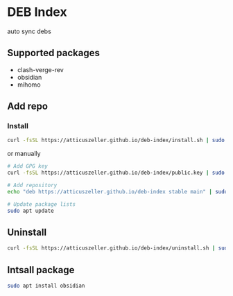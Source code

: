 # DEB Index

auto sync debs

## Supported packages

- clash-verge-rev
- obsidian
- mihomo

## Add repo

### Install

```bash
curl -fsSL https://atticuszeller.github.io/deb-index/install.sh | sudo bash
```

or manually

```bash
# Add GPG key
curl -fsSL https://atticuszeller.github.io/deb-index/public.key | sudo apt-key add -

# Add repository
echo "deb https://atticuszeller.github.io/deb-index stable main" | sudo tee /etc/apt/sources.list.d/deb-index.list

# Update package lists
sudo apt update
```

## Uninstall

```bash
curl -fsSL https://atticuszeller.github.io/deb-index/uninstall.sh | sudo bash
```

## Intsall package

```bash
sudo apt install obsidian
```
